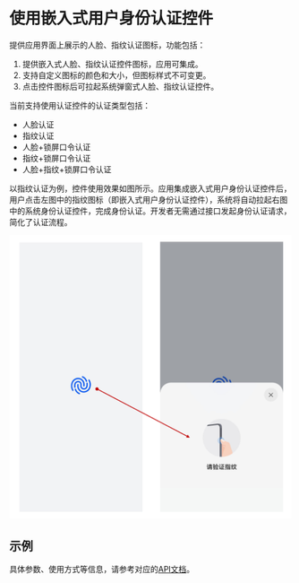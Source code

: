 # 使用嵌入式用户身份认证控件

提供应用界面上展示的人脸、指纹认证图标，功能包括：

1. 提供嵌入式人脸、指纹认证控件图标，应用可集成。
2. 支持自定义图标的颜色和大小，但图标样式不可变更。
3. 点击控件图标后可拉起系统弹窗式人脸、指纹认证控件。

当前支持使用认证控件的认证类型包括：

- 人脸认证
- 指纹认证
- 人脸+锁屏口令认证
- 指纹+锁屏口令认证
- 人脸+指纹+锁屏口令认证

以指纹认证为例，控件使用效果如图所示。应用集成嵌入式用户身份认证控件后，用户点击左图中的指纹图标（即嵌入式用户身份认证控件），系统将自动拉起右图中的系统身份认证控件，完成身份认证。开发者无需通过接口发起身份认证请求，简化了认证流程。

![user_auth_icon_demo](figures/user_auth_icon_demo.png)

## 示例

具体参数、使用方式等信息，请参考对应的[API文档](../../reference/apis-user-authentication-kit/ohos-useriam-userauthicon.md)。
